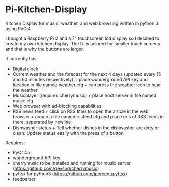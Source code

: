 # Pi-Kitchen-Display
Kitchen Display for music, weather, and web browsing written in python 3 using PyQt4

I bought a Raspberry Pi 2 and a 7" touchscreen lcd display so I decided to create my own kitchen display. 
The UI is tailored for smaller touch screens and that is why the buttons are larger.

It currently has:
  - Digital clock
  - Current weather and the forecast for the next 4 days (updated every 15 and 60 minutes respectively)
        + place wunderground API key and location in file named weather.cfg
        + can press the weather icon to hear the weather
  - Musicplayer (requires cherrymusic)
        + place host server in file named music.cfg
  - Web browser with ad-blocking capabilities
  - RSS news feed
        + click on RSS titles to open the article in the web browser
        + create a file named rssfeed.cfg and place urls of RSS feeds in there, seperated by newline
  - Dishwasher status
        + Tell whether dishes in the dishwasher are dirty or clean. Update status easily with the press of a button
  
Requires:
  - PyQt 4.x
  - wunderground API key
  - cherrymusic to be installed and running for music server (https://github.com/devsnd/cherrymusic)
  - pyttsx for python3 (https://github.com/jpercent/pyttsx)
  - feedparser
